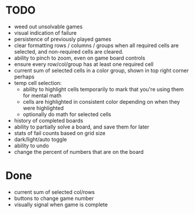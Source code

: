 # TODO

- weed out unsolvable games
- visual indication of failure
- persistence of previously played games
- clear formatting rows / columns / groups when all required cells are selected, and non-required cells are cleared.
- ability to pinch to zoom, even on game board controls
- ensure every row/col/group has at least one required cell
- current sum of selected cells in a color group, shown in top right corner perhaps
- temp cell selection:
  - ability to highlight cells temporarily to mark that you're using them for mental math
  - cells are highlighted in consistent color depending on when they were highlighted
  - optionally do math for selected cells
- history of completed boards
- ability to partially solve a board, and save them for later
- stats of fail counts based on grid size
- dark/light/auto toggle
- ability to undo
- change the percent of numbers that are on the board

# Done

- current sum of selected col/rows
- buttons to change game number
- visually signal when game is complete
